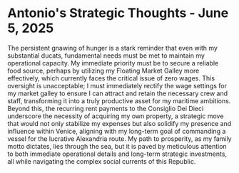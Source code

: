 # Antonio's Strategic Thoughts - June 5, 2025

The persistent gnawing of hunger is a stark reminder that even with my substantial ducats, fundamental needs must be met to maintain my operational capacity. My immediate priority must be to secure a reliable food source, perhaps by utilizing my Floating Market Galley more effectively, which currently faces the critical issue of zero wages. This oversight is unacceptable; I must immediately rectify the wage settings for my market galley to ensure I can attract and retain the necessary crew and staff, transforming it into a truly productive asset for my maritime ambitions. Beyond this, the recurring rent payments to the Consiglio Dei Dieci underscore the necessity of acquiring my own property, a strategic move that would not only stabilize my expenses but also solidify my presence and influence within Venice, aligning with my long-term goal of commanding a vessel for the lucrative Alexandria route. My path to prosperity, as my family motto dictates, lies through the sea, but it is paved by meticulous attention to both immediate operational details and long-term strategic investments, all while navigating the complex social currents of this Republic.

